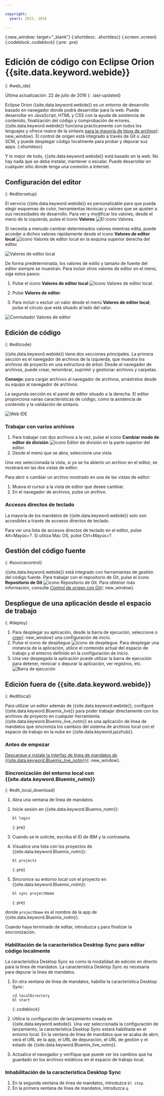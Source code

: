 ```yaml
---

copyright:
  years: 2015, 2016

---
```


{:new_window: target="_blank"}
{:shortdesc: .shortdesc}
{:screen:.screen}
{:codeblock:.codeblock}
{:pre: .pre}

# Edición de código con Eclipse Orion {{site.data.keyword.webide}}
{: #web_ide}

Última actualización: 22 de julio de 2016
{: .last-updated}

Eclipse Orion {{site.data.keyword.webide}} es un entorno de desarrollo basado en navegador donde podrá desarrollar para la web. Puede desarrollar en JavaScript, HTML y CSS con la ayuda de asistencia de contenido, finalización del código y comprobación de errores. {{site.data.keyword.webide}} funciona prácticamente con todos los lenguajes y ofrece realce de la sintaxis [para la mayoría de tipos de archivo](https://hub.jazz.net/docs/overview/#dev_support){: new_window}. El control de origen está integrado a través de Git o Jazz SCM, y puede desplegar código localmente para probar y depurar sus apps.
{:shortdesc}

Y lo mejor de todo, {{site.data.keyword.webide}} está basado en la web. No hay nada que se deba instalar, mantener o escalar. Puede desarrollar en cualquier sitio donde tenga una conexión a Internet.

## Configuración del editor
{: #editorsetup}

El servicio {{site.data.keyword.webide}} es personalizable para que pueda elegir esquemas de color, herramientas técnicas y valores que se ajusten a sus necesidades de desarrollo. Para ver y modificar los valores, desde el menú de la izquierda, pulse el icono **Valores** <img class="inline" src="./images/webide_settings_icon.png"  alt="El icono Valores">.

<!-- LH: I don't think we need to include the following table, so I'm commenting it out. When you're viewing the settings in the Web IDE, this information should be obvious -->

<!--| Categories | Description  |
|---|---|
| Cloud Foundry  | Define a Cloud Foundry API and Manage URL  |
| CSS Validation | Define the severities for CSS linting rules that you use to check your code  |
| Editor Settings  | Configure editor-specific settings for key bindings, editor behavior, layout, and more  |
| Editor Styles  | Configure color schemes for the languages that you use, or import a theme from another editors  |
| Git  | Configure general settings for Git  |
| Globalization | Define globalization settings for your code |
| JavaScript Validation  | Define the severities for the JavaScript linting rules that you use to check your code  |
| Plug-ins  | Install, disable, or remove plug-ins from the editor  | -->

Si necesita a menudo cambiar determinados valores mientras edita, puede acceder a dichos valores rápidamente desde el icono **Valores de editor local** <img class="inline" src="./images/webide_local_settings_icon.png"  alt="icono Valores de editor local"> en la esquina superior derecha del editor.

![Valores de editor local](images/webide_local_editor_settings.png)

De forma predeterminada, los valores de estilo y tamaño de fuente del editor siempre se muestran. Para incluir otros valores de editor en el menú, siga estos pasos:

1. Pulse el icono **Valores de editor local** <img class="inline" src="./images/webide_local_settings_icon.png"  alt="Icono Valores de editor local">.

2. Pulse **Valores de editor**.

3. Para incluir o excluir un valor desde el menú **Valores de editor local**, pulse el círculo que está situado al lado del valor.

![Conmutador Valores de editor](images/webide_editor_settings_toggle.png)


## Edición de código
{: #editcode}

{{site.data.keyword.webide}} tiene dos secciones principales. La primera sección es el navegador de archivos de la izquierda, que muestra los archivos de proyecto en una estructura de árbol. Desde el navegador de archivos, puede crear, renombrar, suprimir y gestionar archivos y carpetas.

**Consejo:** para cargar archivos al navegador de archivos, arrástrelos desde su equipo al navegador de archivos.

La segunda sección es el panel de editor situado a la derecha. El editor proporciona varias características de código, como la asistencia de contenido y la validación de sintaxis.

![Web IDE](images/webide.png)

### Trabajar con varios archivos
1. Para trabajar con dos archivos a la vez, pulse el icono **Cambiar modo de editor de división** <img class="inline" src="./images/webide_split_editor_icon.png"  alt="icono Editor de división"> en la parte superior del editor.
2. Desde el menú que se abra, seleccione una vista.

 Una vez seleccionada la vista, si ya se ha abierto un archivo en el editor, se mostrará en las dos vistas de editor.

 Para abrir o cambiar un archivo mostrado en una de las vistas de editor:
 1. Mueva el cursor a la vista de editor que desee cambiar.
 2. En el navegador de archivos, pulse un archivo.

### Accesos directos de teclado
La mayoría de los mandatos de {{site.data.keyword.webide}} solo son accesibles a través de accesos directos de teclado.

Para ver una lista de accesos directos de teclado en el editor, pulse Alt+Mayús+?. Si utiliza Mac OS, pulse Ctrl+Mayús+?.

## Gestión del código fuente
{: #sourcecontrol}

{{site.data.keyword.webide}} está integrado con herramientas de gestión del código fuente. Para trabajar con el repositorio de Git, pulse el icono **Repositorio de Git** <img class="inline" src="./images/webide_git_icon.png"  alt="icono Repositorio de Git">. Para obtener más información, consulte [Control de origen con Git](https://hub.jazz.net/docs/git/){: new_window}.


## Despliegue de una aplicación desde el espacio de trabajo
{: #deploy}

1. Para desplegar su aplicación, desde la barra de ejecución, seleccione o [cree](https://hub.jazz.net/tutorials/livesync/#launch_configuration){: new_window} una configuración de inicio.
1. Pulse el icono de despliegue <img class="inline" src="./images/webide_deploy_button.png"  alt="icono de despliegue">. Para desplegar una instancia de la aplicación, utilice el contenido actual del espacio de trabajo y el entorno definido en la configuración de inicio. 
2. Una vez despegada la aplicación puede utilizar la barra de ejecución para detener, reiniciar o depurar la aplicación, ver registros, etc.
![Barra de ejecución](images/webide_runbar.png)

<!-- LH: I'm commenting out the following list because I think this information is obvious from the UI. I also updated the preceding sentence to mention a few things that you can do from the run bar.

 * Stop the app: <img  class="inline" src="./images/webide_stop_button.png"  alt="The stop icon">
 * Open the deployed app: <img class="inline" src="./images/webide_open_app_url.png"  alt="The open app URL icon">
 * View the logs of the deployed app: <img class="inline" src="./images/webide_view_logs.png"  alt="The view logs icon">
 * Open the app's Dashboard: <img  class="inline" src="./images/webide_open_dashboard.png"  alt="The open dashboard icon">
 * If you are developing a Node.js app, enable Live Edit mode: <img  class="inline"  src="./images/webide_enable_live_edit.png"  alt="The enable live edit slider">
 * With Live Edit mode enabled, restart the app quickly, without redeployment: <img  class="inline" src="./images/webide_live_edit_restart.png"  alt="The Live Edit restart icon">
 * With Live Edit mode enabled, access the debugger: <img  class="inline" src="./images/webide_debug_icon.png"  alt="The debug icon"> -->

 ## Edición fuera de {{site.data.keyword.webide}}
{: #editlocal}

Para utilizar un editor además de {{site.data.keyword.webide}}, configure {{site.data.keyword.Bluemix_live}} para poder trabajar directamente con los archivos de proyecto en cualquier herramienta. {{site.data.keyword.Bluemix_live_notm}} es una aplicación de línea de mandatos que sincroniza los cambios del sistema de archivos local con el espacio de trabajo en la nube en {{site.data.keyword.jazzhub}}. 

### Antes de empezar 

[Descargue e instale la interfaz de línea de mandatos de {{site.data.keyword.Bluemix_live_notm}}](http://livesyncdownload.ng.bluemix.net){: new_window}.

### Sincronización del entorno local con {{site.data.keyword.Bluemix_notm}}
{: #edit_local_download}

1. Abra una ventana de línea de mandatos.
2. Inicie sesión en {{site.data.keyword.Bluemix_notm}}:

	```
	bl login
	```
	{: pre}

3. Cuando se le solicite, escriba el ID de IBM y la contraseña.
4. Visualice una lista con los proyectos de {{site.data.keyword.Bluemix_notm}}: 

	```
	bl projects
	```
	{: pre}

4. Sincronice su entorno local con el proyecto en {{site.data.keyword.Bluemix_notm}}: 

	```
	bl sync projectName
	```
	{: pre}

donde `projectName` es el nombre de la app de {{site.data.keyword.Bluemix_notm}}.

Cuando haya terminado de editar, introduzca `q` para finalizar la sincronización.

### Habilitación de la característica Desktop Sync para editar código localmente

La característica Desktop Sync es como la modalidad de edición en directo para la línea de mandatos. La característica Desktop Sync es necesaria para depurar la línea de mandatos.
1. En otra ventana de línea de mandatos, habilite la característica Desktop Sync:

	```
	cd localDirectory
	bl start
	```
	{: codeblock}

2. Utilice la configuración de lanzamiento creada en {{site.data.keyword.webide}}. Una vez seleccionada la configuración de lanzamiento, la característica Desktop Sync estará habilitada en el entorno local. En la ventana de línea de mandatos que se acaba de abrir, verá el URL de la app, el URL de depuración, el URL de gestión y el estado de {{site.data.keyword.Bluemix_live_notm}}.

3. Actualice el navegador y verifique que puede ver los cambios que ha guardado en los archivos estáticos en el espacio de trabajo local. 

### Inhabilitación de la característica Desktop Sync

1. En la segunda ventana de línea de mandatos, introduzca `bl stop`.
2. En la primera ventana de línea de mandatos, introduzca `q`.
